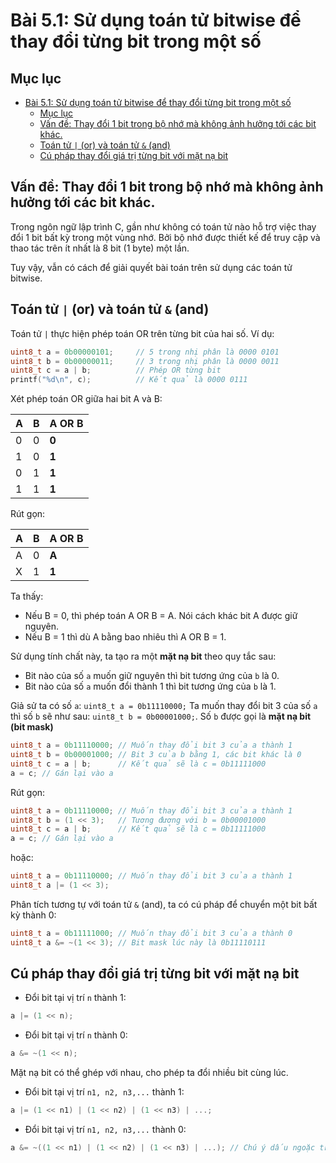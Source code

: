 # Bài 5.1: Sử dụng toán tử bitwise để thay đổi từng bit trong một số

## Mục lục

- [Bài 5.1: Sử dụng toán tử bitwise để thay đổi từng bit trong một số](#bài-51-sử-dụng-toán-tử-bitwise-để-thay-đổi-từng-bit-trong-một-số)
	- [Mục lục](#mục-lục)
	- [Vấn đề: Thay đổi 1 bit trong bộ nhớ mà không ảnh hưởng tới các bit khác.](#vấn-đề-thay-đổi-1-bit-trong-bộ-nhớ-mà-không-ảnh-hưởng-tới-các-bit-khác)
	- [Toán tử `|` (or) và toán tử `&` (and)](#toán-tử--or-và-toán-tử--and)
	- [Cú pháp thay đổi giá trị từng bit với mặt nạ bit](#cú-pháp-thay-đổi-giá-trị-từng-bit-với-mặt-nạ-bit)

## Vấn đề: Thay đổi 1 bit trong bộ nhớ mà không ảnh hưởng tới các bit khác.

Trong ngôn ngữ lập trình C, gần như không có toán tử nào hỗ trợ việc thay đổi 1 bit bất kỳ trong một vùng nhớ. Bởi bộ nhớ được thiết kế để truy cập và thao tác trên ít nhất là 8 bit (1 byte) một lần.

Tuy vậy, vẫn có cách để giải quyết bài toán trên sử dụng các toán tử bitwise.

## Toán tử `|` (or) và toán tử `&` (and)

Toán tử `|` thực hiện phép toán OR trên từng bit của hai số. Ví dụ:

```c++
uint8_t a = 0b00000101;		// 5 trong nhị phân là 0000 0101
uint8_t b = 0b00000011;		// 3 trong nhị phân là 0000 0011
uint8_t c = a | b; 			// Phép OR từng bit
printf("%d\n", c);  		// Kết quả là 0000 0111
```

Xét phép toán OR giữa hai bit A và B:

|A|B|A OR B|
|-|-|-	
|0|0|**0**
|1|0|**1**
|0|1|**1**
|1|1|**1**

Rút gọn:

| A   | B   | A OR B |
| --- | --- | ------ |
| A   | 0   | **A**  |
| X   | 1   | **1**  |

Ta thấy:
- Nếu B = 0, thì phép toán A OR B = A. Nói cách khác bit A được giữ nguyên. 
- Nếu B = 1 thì dù A bằng bao nhiêu thì A OR B = 1.

Sử dụng tính chất này, ta tạo ra một **mặt nạ bit** theo quy tắc sau:

- Bit nào của số `a` muốn giữ nguyên thì bit tương ứng của `b` là 0.
- Bit nào của số `a` muốn đổi thành 1 thì bit tương ứng của `b` là 1.

Giả sử ta có số `a`: `uint8_t a = 0b11110000;`
Ta muốn thay đổi bit 3 của số `a` thì số `b` sẽ như sau: `uint8_t b = 0b00001000;`. Số `b` được gọi là **mặt nạ bit (bit mask)**

```c++
uint8_t a = 0b11110000;	// Muốn thay đổi bit 3 của a thành 1
uint8_t b = 0b00001000;	// Bit 3 của b bằng 1, các bit khác là 0
uint8_t c = a | b;		// Kết quả sẽ là c = 0b11111000
a = c; // Gán lại vào a
```

Rút gọn:

```c++
uint8_t a = 0b11110000;	// Muốn thay đổi bit 3 của a thành 1
uint8_t b = (1 << 3);	// Tương đương với b = 0b00001000
uint8_t c = a | b;		// Kết quả sẽ là c = 0b11111000
a = c; // Gán lại vào a
```

hoặc:

```c++
uint8_t a = 0b11110000;	// Muốn thay đổi bit 3 của a thành 1
uint8_t a |= (1 << 3);
```

Phân tích tương tự với toán tử `&` (and), ta có cú pháp để chuyển một bit bất kỳ thành 0:

```c++
uint8_t a = 0b11111000;	// Muốn thay đổi bit 3 của a thành 0
uint8_t a &= ~(1 << 3);	// Bit mask lúc này là 0b11110111
```

## Cú pháp thay đổi giá trị từng bit với mặt nạ bit

- Đổi bit tại vị trí `n` thành 1:
```c++
a |= (1 << n);
```

- Đổi bit tại vị trí `n` thành 0:
```c++
a &= ~(1 << n);
```

Mặt nạ bit có thể ghép với nhau, cho phép ta đổi nhiều bit cùng lúc.

- Đổi bit tại vị trí `n1, n2, n3,...` thành 1:
```c++
a |= (1 << n1) | (1 << n2) | (1 << n3) | ...;
```

- Đổi bit tại vị trí `n1, n2, n3,...` thành 0:
```c++
a &= ~((1 << n1) | (1 << n2) | (1 << n3) | ...); // Chú ý dấu ngoặc tròn ngoài cùng
```